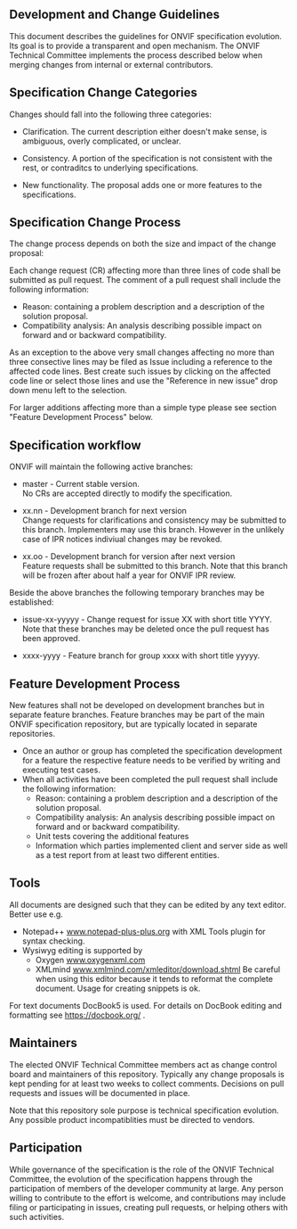 ## Development and Change Guidelines

This document describes the guidelines for ONVIF specification evolution. Its goal is to provide a transparent and open mechanism. 
The ONVIF Technical Committee implements the process described below when merging changes from internal or external contributors. 

## Specification Change Categories

Changes should fall into the following three categories:

* Clarification. The current description either doesn't make sense, is ambiguous, overly complicated, or unclear.

* Consistency. A portion of the specification is not consistent with the rest, or contraditcs to underlying specifications.

* New functionality. The proposal adds one or more features to the specifications.

## Specification Change Process

The change process depends on both the size and impact of the change proposal: 

Each change request (CR) affecting more than three lines of code shall be submitted as pull request. The comment of a pull request shall include the following information:
* Reason: containing a problem description and a description of the solution proposal.
* Compatibility analysis: An analysis describing possible impact on forward and or backward compatibility. 

As an exception to the above very small changes affecting no more than three consective lines may be filed as Issue including a reference to the affected code lines. Best create such issues by clicking on the affected code line or select those lines and use the "Reference in new issue" drop down menu left to the selection.

For larger additions affecting more than a simple type please see section "Feature Development Process" below.

## Specification workflow

ONVIF will maintain the following active branches:

* master - Current stable version.  
  No CRs are accepted directly to modify the specification.

* xx.nn - Development branch for next version  
  Change requests for clarifications and consistency may be submitted to this branch.
  Implementers may use this branch. However in the unlikely case of IPR notices indiviual changes may be revoked.

* xx.oo - Development branch for version after next version  
  Feature requests shall be submitted to this branch. Note that this branch will be frozen after about half a year for ONVIF IPR review.

Beside the above branches the following temporary branches may be established:  
* issue-xx-yyyyy - Change request for issue XX with short title YYYY.  
  Note that these branches may be deleted once the pull request has been approved.

* xxxx-yyyy - Feature branch for group xxxx with short title yyyyy.  

## Feature Development Process

New features shall not be developed on development branches but in separate feature branches. 
Feature branches may be part of the main ONVIF specification repository, but are typically located in separate repositories.

* Once an author or group has completed the specification development for a feature the respective feature needs to be verified by writing and executing test cases.
* When all activities have been completed the pull request shall include the following information:
  * Reason: containing a problem description and a description of the solution proposal.
  * Compatibility analysis: An analysis describing possible impact on forward and or backward compatibility. 
  * Unit tests covering the additional features
  * Information which parties implemented client and server side as well as a test report from at least two different entities.

## Tools

All documents are designed such that they can be edited by any text editor. Better use e.g. 
* Notepad++ www.notepad-plus-plus.org with XML Tools plugin for syntax checking. 
* Wysiwyg editing is supported by
  * Oxygen www.oxygenxml.com
  * XMLmind www.xmlmind.com/xmleditor/download.shtml
    Be careful when using this editor because it tends to reformat the complete document. Usage for creating snippets is ok.

For text documents DocBook5 is used. For details on DocBook editing and formatting see https://docbook.org/ .
## Maintainers

The elected ONVIF Technical Committee members act as change control board and maintainers of this repository. Typically any change proposals is kept pending for at least two weeks to collect comments. Decisions on pull requests and issues will be documented in place. 

Note that this repository sole purpose is technical specification evolution. Any possible product incompatiblities must be directed to vendors. 

## Participation

While governance of the specification is the role of the ONVIF Technical Committee, the evolution of the specification happens through the participation of members of the developer community at large. 
Any person willing to contribute to the effort is welcome, and contributions may include filing or participating in issues, creating pull requests, or helping others with such activities.

